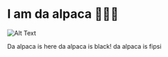 # I am da alpaca 🧔🏿‍♀️

![Alt Text](https://media.giphy.com/media/uvr95f60kyfLO/giphy.gif)

Da alpaca is here da alpaca is black! da alpaca is fipsi